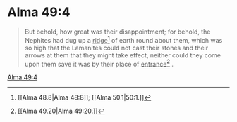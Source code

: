 # Alma 49:4

> But behold, how great was their disappointment; for behold, the Nephites had dug up a <u>ridge</u>[^a] of earth round about them, which was so high that the Lamanites could not cast their stones and their arrows at them that they might take effect, neither could they come upon them save it was by their place of <u>entrance</u>[^b] .

[Alma 49:4](https://www.churchofjesuschrist.org/study/scriptures/bofm/alma/49?lang=eng&id=p4#p4)


[^a]: [[Alma 48.8|Alma 48:8]]; [[Alma 50.1|50:1.]]
[^b]: [[Alma 49.20|Alma 49:20.]]
